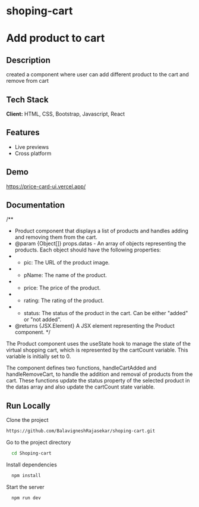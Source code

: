 # shoping-cart

# Add product to cart

## Description

created a component where user can add different product to the cart and remove from cart

## Tech Stack

**Client:** HTML, CSS, Bootstrap, Javascript, React

## Features

- Live previews
- Cross platform

## Demo

https://price-card-ui.vercel.app/

## Documentation

/\*\*

- Product component that displays a list of products and handles adding and removing them from the cart.
- @param {Object[]} props.datas - An array of objects representing the products. Each object should have the following properties:
- - pic: The URL of the product image.
- - pName: The name of the product.
- - price: The price of the product.
- - rating: The rating of the product.
- - status: The status of the product in the cart. Can be either "added" or "not added".
- @returns {JSX.Element} A JSX element representing the Product component.
  \*/

The Product component uses the useState hook to manage the state of the virtual shopping cart, which is represented by the cartCount variable. This variable is initially set to 0.

The component defines two functions, handleCartAdded and handleRemoveCart, to handle the addition and removal of products from the cart. These functions update the status property of the selected product in the datas array and also update the cartCount state variable.

## Run Locally

Clone the project

```bash
https://github.com/BalavigneshRajasekar/shoping-cart.git
```

Go to the project directory

```bash
  cd Shoping-cart
```

Install dependencies

```bash
  npm install
```

Start the server

```bash
  npm run dev
```

